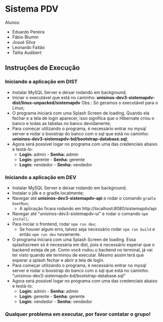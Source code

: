 # Sistema PDV
Alunos:
- Eduardo Pereira
- Fábio Blumm
- Josué Silva
- Leonardo Faitão
- Talita Audibert

## Instruções de Execução

### Iniciando a aplicação em DIST

 - Instalar MySQL Server e deixar rodando em background;
 - Iniciar o executável que está no caminho:
	**unisinos-dev3-sistemapdv-dist/linux-unpacked/sistemapdv**
	Obs.: Só geramos o executável para o Linux;
 - O programa iniciará com uma Splash Screen de loading. Quando ela fechar e a tela de login aparecer, isso significa que o Hibernate criou o banco e todas as tabelas no banco devidamente;
 - Para começar utilizando o programa, é necessário entrar no mysql server e rodar o boostrap do banco com o sql que está no caminho:
	**unisinos-dev3-sistemapdv-bd/bootstrap-database.sql**;
 - Agora será possível logar no programa com uma das credenciais abaixo e testá-lo:
 	- **Login:** admin    - **Senha:** admin
 	- **Login:** gerente  - **Senha:** gerente
 	- **Login:** vendedor - **Senha:** vendedor

### Iniciando a aplicação em DEV

 - Instalar MySQL Server e deixar rodando em background;
 - Instalar o jdk e o gradle localmente;
 - Navegar até **unisinos-dev3-sistemapdv-api** e rodar o comando `gradle bootRun`;
 	- A aplicação ficara rodando em http://localhost:8080/sistemapdv/api
 - Navegar até "unisinos-dev3-sistemapdv-ui" e rodar o comando `npm install`;
 - Para iniciar o frontend, rodar `npm run dev`;
 	- Se houver algum erro, talvez seja necessário rodar `npm run build` e então `npm run dev` novamente.
 - O programa iniciará com uma Splash Screen de loading. Essa splashscreen só é necessária em dist, pois é necessário esperar que o backend esteja de pé. Como você rodou o backend no terminal, já vai ter visto quando ele terminou de executar. Mesmo assim terá que esperar a splash fechar e abrir a tela de login.
 - Para começar utilizando o programa, é necessário entrar no mysql server e rodar o boostrap do banco com o sql que está no caminho:
	"unisinos-dev3-sistemapdv-bd/bootstrap-database.sql"
 - Agora será possível logar no programa com uma das credenciais abaixo e testá-lo:
 	- **Login:** admin    - **Senha:** admin
 	- **Login:** gerente  - **Senha:** gerente
 	- **Login:** vendedor - **Senha:** vendedor

### Qualquer problema em executar, por favor contatar o grupo!